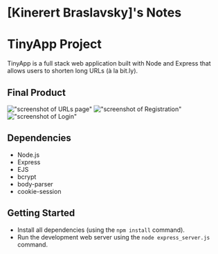 # [Kinerert Braslavsky]'s Notes

# TinyApp Project
TinyApp is a full stack web application built with Node and Express that allows users to shorten long URLs (à la bit.ly).

## Final Product

!["screenshot of URLs page"](https://github.com/kinkeen/tinyapp/blob/master/docs/Screenshot%20from%202020-12-11%2021-34-25.png)
!["screenshot of Registration"](https://github.com/kinkeen/tinyapp/blob/master/docs/Screenshot%20from%202020-12-11%2021-38-15.png)
!["screenshot of Login"](https://github.com/kinkeen/tinyapp/blob/master/docs/Screenshot%20from%202020-12-11%2021-38-41.png)

## Dependencies

- Node.js
- Express
- EJS
- bcrypt
- body-parser
- cookie-session

## Getting Started

- Install all dependencies (using the `npm install` command).
- Run the development web server using the `node express_server.js` command.